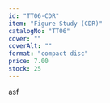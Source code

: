 ```yaml
---
id: "TT06-CDR"
item: "Figure Study (CDR)"
catalogNo: "TT06"
cover: ""
coverAlt: ""
format: "compact disc"
price: 7.00
stock: 25
---
```


asf